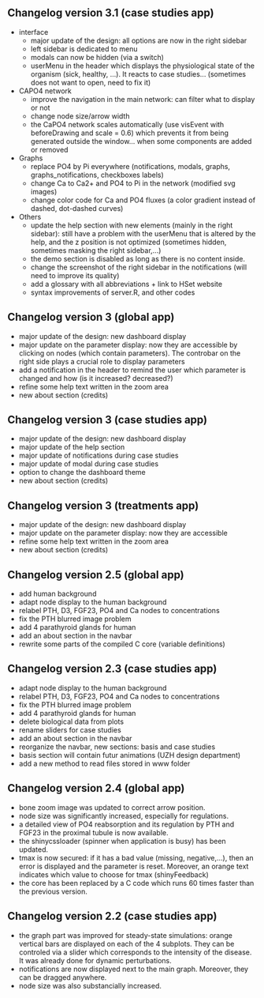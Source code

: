 ## Changelog version 3.1 (case studies app)
+ interface
  - major update of the design: all options are now in the right sidebar
  - left sidebar is dedicated to menu
  - modals can now be hidden (via a switch)
  - userMenu in the header which displays the physiological state of the organism
    (sick, healthy, ...). It reacts to case studies... (sometimes does not want to
    open, need to fix it)
+ CAPO4 network
  - improve the navigation in the main network: can filter what to display or not
  - change node size/arrow width
  - the CaPO4 network scales automatically (use visEvent with beforeDrawing and scale = 0.6)
    which prevents it from being generated outside the window...
    when some components are added or removed
+ Graphs
  - replace PO4 by Pi everywhere (notifications, modals, graphs, graphs_notifications,
    checkboxes labels)
  - change Ca to Ca2+ and PO4 to Pi in the network (modified svg images)
  - change color code for Ca and PO4 fluxes (a color gradient instead of dashed,
    dot-dashed curves)
+ Others
  - update the help section with new elements (mainly in the right sidebar):
    still have a problem with the userMenu that is altered by the help, and 
    the z position is not optimized (sometimes hidden, sometimes masking the
    right sidebar,...)
  - the demo section is disabled as long as there is no content inside.
  - change the screenshot of the right sidebar in the notifications (will need to
    improve its quality)
  - add a glossary with all abbreviations + link to HSet website
  - syntax improvements of server.R, and other codes


## Changelog version 3 (global app)
- major update of the design: new dashboard display
- major update on the parameter display: now they are accessible
by clicking on nodes (which contain parameters). The controbar on the right side
plays a crucial role to display parameters
- add a notification in the header to remind the user which parameter is changed
and how (is it increased? decreased?)
- refine some help text written in the zoom area
- new about section (credits)


## Changelog version 3 (case studies app)
- major update of the design: new dashboard display
- major update of the help section
- major update of notifications during case studies
- major update of modal during case studies
- option to change the dashboard theme
- new about section (credits)

## Changelog version 3 (treatments app)
- major update of the design: new dashboard display
- major update on the parameter display: now they are accessible
- refine some help text written in the zoom area
- new about section (credits)


## Changelog version 2.5 (global app)
- add human background
- adapt node display to the human background
- relabel PTH, D3, FGF23, PO4 and Ca nodes to concentrations
- fix the PTH blurred image problem
- add 4 parathyroid glands for human
- add an about section in the navbar
- rewrite some parts of the compiled C core (variable definitions)


## Changelog version 2.3 (case studies app)
- adapt node display to the human background
- relabel PTH, D3, FGF23, PO4 and Ca nodes to concentrations
- fix the PTH blurred image problem
- add 4 parathyroid glands for human
- delete biological data from plots
- rename sliders for case studies
- add an about section in the navbar
- reorganize the navbar, new sections: basis and case studies
- basis section will contain futur animations (UZH design department)
- add a new method to read files stored in www folder


## Changelog version 2.4 (global app)

- bone zoom image was updated to correct arrow position.
- node size was significantly increased, especially for regulations.
- a detailed view of PO4 reabsorption and its regulation by PTH and FGF23
in the proximal tubule is now available.
- the shinycssloader (spinner when application is busy) has been updated.
- tmax is now secured: if it has a bad value (missing, negative,...), then an
error is displayed and the parameter is reset. Moreover, an orange text indicates
which value to choose for tmax (shinyFeedback)
- the core has been replaced by a C code which runs 60 times faster than
the previous version. 

## Changelog version 2.2 (case studies app)

- the graph part was improved for steady-state simulations: 
orange vertical bars are displayed on each of the
4 subplots. They can be controled via a slider which corresponds to the intensity
of the disease. It was already done for dynamic perturbations.
- notifications are now displayed next to the main graph. Moreover, they can
be dragged anywhere.
- node size was also substancially increased.